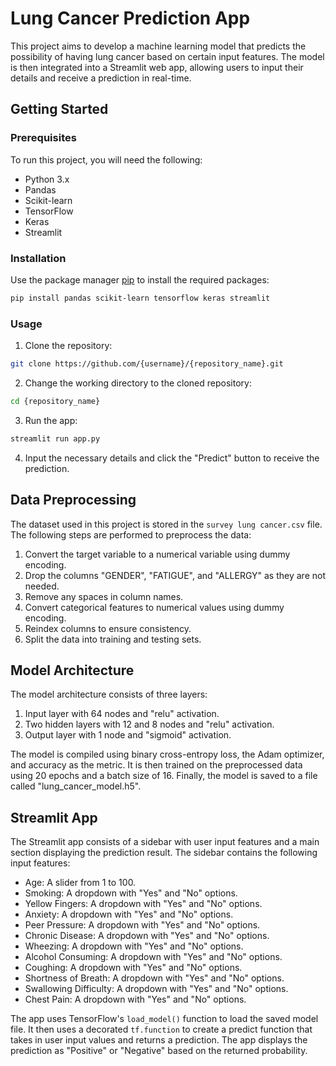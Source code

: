 # Lung Cancer Prediction App

This project aims to develop a machine learning model that predicts the possibility of having lung cancer based on certain input features. The model is then integrated into a Streamlit web app, allowing users to input their details and receive a prediction in real-time.

## Getting Started

### Prerequisites

To run this project, you will need the following:

- Python 3.x
- Pandas
- Scikit-learn
- TensorFlow
- Keras
- Streamlit

### Installation

Use the package manager [pip](https://pip.pypa.io/en/stable/) to install the required packages:

```bash
pip install pandas scikit-learn tensorflow keras streamlit
```

### Usage

1. Clone the repository:

```bash
git clone https://github.com/{username}/{repository_name}.git
```

2. Change the working directory to the cloned repository:

```bash
cd {repository_name}
```

3. Run the app:

```bash
streamlit run app.py
```

4. Input the necessary details and click the "Predict" button to receive the prediction.

## Data Preprocessing

The dataset used in this project is stored in the `survey lung cancer.csv` file. The following steps are performed to preprocess the data:

1. Convert the target variable to a numerical variable using dummy encoding.
2. Drop the columns "GENDER", "FATIGUE", and "ALLERGY" as they are not needed.
3. Remove any spaces in column names.
4. Convert categorical features to numerical values using dummy encoding.
5. Reindex columns to ensure consistency.
6. Split the data into training and testing sets.

## Model Architecture

The model architecture consists of three layers:

1. Input layer with 64 nodes and "relu" activation.
2. Two hidden layers with 12 and 8 nodes and "relu" activation.
3. Output layer with 1 node and "sigmoid" activation.

The model is compiled using binary cross-entropy loss, the Adam optimizer, and accuracy as the metric. It is then trained on the preprocessed data using 20 epochs and a batch size of 16. Finally, the model is saved to a file called "lung_cancer_model.h5".

## Streamlit App

The Streamlit app consists of a sidebar with user input features and a main section displaying the prediction result. The sidebar contains the following input features:

- Age: A slider from 1 to 100.
- Smoking: A dropdown with "Yes" and "No" options.
- Yellow Fingers: A dropdown with "Yes" and "No" options.
- Anxiety: A dropdown with "Yes" and "No" options.
- Peer Pressure: A dropdown with "Yes" and "No" options.
- Chronic Disease: A dropdown with "Yes" and "No" options.
- Wheezing: A dropdown with "Yes" and "No" options.
- Alcohol Consuming: A dropdown with "Yes" and "No" options.
- Coughing: A dropdown with "Yes" and "No" options.
- Shortness of Breath: A dropdown with "Yes" and "No" options.
- Swallowing Difficulty: A dropdown with "Yes" and "No" options.
- Chest Pain: A dropdown with "Yes" and "No" options.

The app uses TensorFlow's `load_model()` function to load the saved model file. It then uses a decorated `tf.function` to create a predict function that takes in user input values and returns a prediction. The app displays the prediction as "Positive" or "Negative" based on the returned probability.
